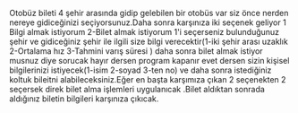 Otobüz bileti
4 şehir arasında gidip gelebilen bir otobüs var siz önce nerden nereye gidiceğinizi seçiyorsunuz.Daha sonra karşınıza iki seçenek geliyor 1 Bilgi almak istiyorum 2-Bilet almak istiyorum 1'i seçerseniz bulunduğunuz şehir ve gidiceğiniz şehir ile ilgili size bilgi verecektir(1-iki şehir arası uzaklık 2-Ortalama hız  3-Tahmini varış süresi ) daha sonra bilet almak istiyor musnuz diye sorucak hayır dersen program kapanır evet dersen sizin kişisel bilgilerinizi istiyecek(1-isim 2-soyad 3-ten no) ve daha sonra istediğiniz koltuk bileitni alabileceksiniz.Eğer en başta karşımıza çıkan 2 seçenekten 2 seçersek direk bilet alma işlemleri uygulanıcak .Bilet aldıktan sonrada  aldığınız biletin bilgileri karşınıza çıkıcak.
